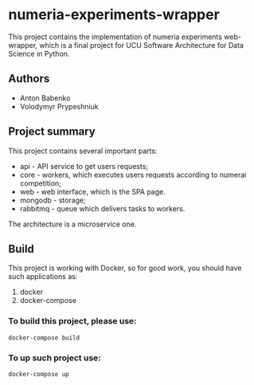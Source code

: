 # numeria-experiments-wrapper

This project contains the implementation of numeria experiments web-wrapper, which is a final project for UCU Software Architecture for Data Science in Python.

## Authors
- Anton Babenko
- Volodymyr Prypeshniuk

## Project summary
This project contains several important parts:
- api - API service to get users requests;
- core - workers, which executes users requests according to numerai competition;
- web - web interface, which is the SPA page.
- mongodb - storage;
- rabbitmq - queue which delivers tasks to workers.

The architecture is a microservice one.

## Build
This project is working with Docker, so for good work, you should have such applications as:
1. docker
2. docker-compose

### To build this project, please use:
```
docker-compose build
```

### To up such project use:
```
docker-compose up
```
